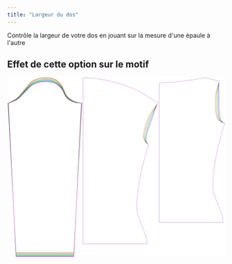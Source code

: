 ```yaml
---
title: "Largeur du dos"
---
```


Contrôle la largeur de votre dos en jouant sur la mesure d'une épaule à l'autre

## Effet de cette option sur le motif

![Cette image montre l'effet de cette option en superposant plusieurs variantes qui ont une valeur différente pour cette option](diana_acrossbackfactor_sample.svg "Effet de cette option sur le motif")
